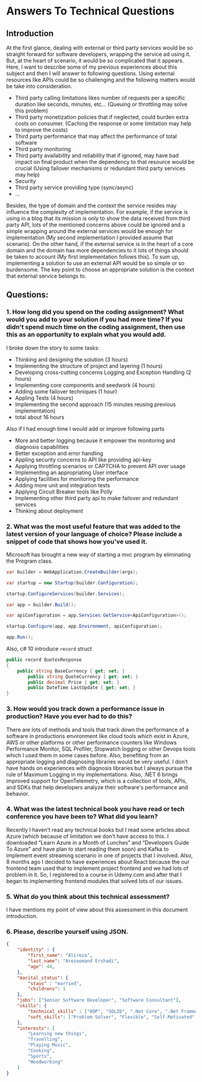 # Answers To Technical Questions

## Introduction
At the first glance, dealing with external or third party services would be so straight forward for software developers, wrapping the service ad using it. But, at the heart of scenario, it would be so complicated that it appears.  Here, I want to describe some of my previous experiences about this subject and then I will answer to following questions.
Using external resources like APIs could be so challenging and the following matters would be take into consideration.
* Third party calling limitations likes number of requests per a specific duration like seconds, minutes, etc… (Queuing or throttling may solve this problem)
* Third party monetization policies that if neglected, could burden extra costs on consumer. (Caching the response or some limitation may help to improve the costs)
* Third party performance that may affect the performance of total software 
* Third party monitoring
* Third party availability and reliability that if ignored, may have bad impact on final product when the dependency to that resource would be crucial (Using failover mechanisms or redundant third party services may help)
* Security
* Third party service providing type (sync/async)
* …

Besides, the type of domain and the context the service resides may influence the complexity of implementation. For example, if the service is using in a blog that its mission is only to show the data received from third party API, lots of the mentioned concerns above could be ignored and a simple wrapping around the external services would be enough for implementation (My second implementation I provided assume that scenario). On the other hand, if the external service is in the heart of a core domain and the domain has more dependencies to it lots of things should be taken to account (My first implementation follows this). 
To sum up, implementing a solution to use an external API would be so simple or so burdensome. The key point to choose an appropriate solution is the context that external service belongs to. 



## Questions:  

### 1.	How long did you spend on the coding assignment? What would you add to your solution if you had more time? If you didn't spend much time on the coding assignment, then use this as an opportunity to explain what you would add.
I broke down the story to some tasks:
* Thinking and designing the solution (3 hours)
* Implementing the structure of project and layering (1 hours)
* Developing cross-cutting concerns Logging and Exception Handling (2 hours)
* Implementing core components and seedwork (4 hours)
* Adding some failover techniques (1 hour)
* Appling  Tests (4 hours)
* Implementing the second approach (15 minutes reusing previous implementation)
* total about 16 hours

Also if I had enough time I would add or improve following parts
* More and better logging because it empower the monitoring and diagnosis capabilities
* Better exception and error handling
* Appling security concerns to API like providing api-key
* Applying throttling scenarios or CAPTCHA to prevent API over usage 
* Implementing an appropriating User interface 
* Applying facilities for monitoring the performance
* Adding more unit and integration tests
* Applying Circuit Breaker tools like Polly
* Implementing other third party api to make failover and redundant services
* Thinking about deployment

### 2.	What was the most useful feature that was added to the latest version of your language of choice? Please include a snippet of code that shows how you've used it.
Microsoft has brought a new way of starting a mvc program by eliminating the Program class.
```c#
var builder = WebApplication.CreateBuilder(args);

var startup = new Startup(builder.Configuration);

startup.ConfigureServices(builder.Services);

var app = builder.Build();

var apiConfiguration = app.Services.GetService<ApiConfiguration>();

startup.Configure(app, app.Environment, apiConfiguration);

app.Run();
```

Also, c# 10 introduce ```record``` struct
```c#
public record QuotesResponse
{
	public string BaseCurrency { get; set; }
        public string QuoteCurrency { get; set; }
        public decimal Price { get; set; }
        public DateTime LastUpdate { get; set; }
}
```

### 3.	How would you track down a performance issue in production? Have you ever had to do this?
There are lots of methods and tools that track down the performance of a software in productions environment like cloud tools which exist in Azure, AWS or other platforms or other performance counters like Windows Performance Monitor, SQL Profiler, Stopwatch logging or other Devops tools which I used them in some cases before. Also, benefiting from an appropriate logging and diagnosing libraries would be very useful. I don’t have hands on experiences with diagnosis libraries but I always pursue the rule of Maximum Logging in my implementations. Also, .NET 6 brings improved support for OpenTelemetry, which is a collection of tools, APIs, and SDKs that help developers analyze their software's performance and behavior.

### 4.	What was the latest technical book you have read or tech conference you have been to? What did you learn?
Recently I haven’t read any technical books but I read some articles about Azure (which because of limitation we don’t have access to this. I downloaded “Learn Azure in a Month of Lunches” and “Developers Guide To Azure” and have plan to start reading them soon) and Kafka to implement event streaming scenario in one of projects that I involved.
Also, 8 months ago I decided to have experiences about React because the our frontend team used that to implement project frontend and we had lots of problem in it. So, I registered to a course in Udemy.com and after that I began to implementing frontend modules that solved lots of our issues.

### 5.	What do you think about this technical assessment?
I have mentions my point of view about this assessment in this document introduction.

### 6. Please, describe yourself using JSON.

```json
{
	"identity" : {
		"first_name": "Alireza",
		"last_name": "Arezoomand Ershadi",
		"age": 44,
	},
	"marital_status": {
		"staus" : "married",
		"childrens": 1
	},
	"jobs": ["Senior Software Developer", "Software Consultant"],
	"skills": {
		"technical_skills" : ["OOP", "SOLID", ".Net Core", ".Net Framework", "SQL Server", "Reactjs"],
		"soft_skills": ["Problem Solver", "Flexible", "Self-Motivated", "Leader", "Planner"]
	},
	"interests": [
		"Learning new things",
		"Travelling",
		"Playing Music",
		"Cooking",
		"Sports",
		"Woodworking"
	]
}
```
